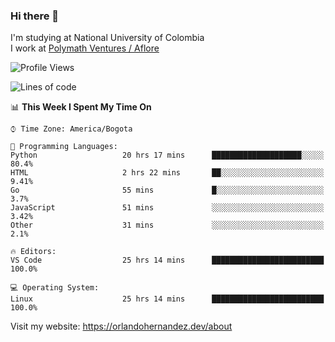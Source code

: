 ### Hi there 👋


<!--**AR4Z/AR4Z** is a ✨ _special_ ✨ repository because its `README.md` (this file) appears on your GitHub profile.

Here are some ideas to get you started:-->
I'm studying at National University of Colombia
<br>
I work at <a href="https://www.aflore.co/">Polymath Ventures / Aflore</a>
<br>

<!--START_SECTION:waka-->
![Profile Views](http://img.shields.io/badge/Profile%20Views-0-blue)

![Lines of code](https://img.shields.io/badge/From%20Hello%20World%20I%27ve%20Written-3.3%20million%20lines%20of%20code-blue)

📊 **This Week I Spent My Time On** 

```text
⌚︎ Time Zone: America/Bogota

💬 Programming Languages: 
Python                   20 hrs 17 mins      ████████████████████░░░░░   80.4% 
HTML                     2 hrs 22 mins       ██░░░░░░░░░░░░░░░░░░░░░░░   9.41% 
Go                       55 mins             █░░░░░░░░░░░░░░░░░░░░░░░░   3.7% 
JavaScript               51 mins             ░░░░░░░░░░░░░░░░░░░░░░░░░   3.42% 
Other                    31 mins             ░░░░░░░░░░░░░░░░░░░░░░░░░   2.1%

🔥 Editors: 
VS Code                  25 hrs 14 mins      █████████████████████████   100.0%

💻 Operating System: 
Linux                    25 hrs 14 mins      █████████████████████████   100.0%

```


<!--END_SECTION:waka-->


Visit my website: https://orlandohernandez.dev/about

